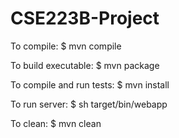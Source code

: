 # CSE223B-Project
To compile: 
    $ mvn compile

To build executable: 
    $ mvn package

To compile and run tests:
    $ mvn install

To run server:
    $ sh target/bin/webapp

To clean:
    $ mvn clean
